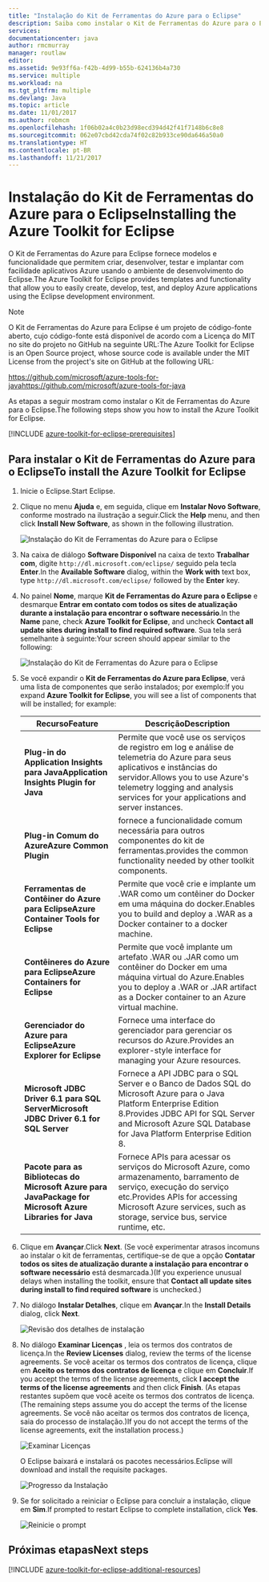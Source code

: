 ```yaml
---
title: "Instalação do Kit de Ferramentas do Azure para o Eclipse"
description: Saiba como instalar o Kit de Ferramentas do Azure para o Eclipse.
services: 
documentationcenter: java
author: rmcmurray
manager: routlaw
editor: 
ms.assetid: 9e93ff6a-f42b-4d99-b55b-624136b4a730
ms.service: multiple
ms.workload: na
ms.tgt_pltfrm: multiple
ms.devlang: Java
ms.topic: article
ms.date: 11/01/2017
ms.author: robmcm
ms.openlocfilehash: 1f06b02a4c0b23d98ecd394d42f41f7148b6c8e8
ms.sourcegitcommit: 062e07cbd42cda74f02c82b933ce90da646a50a0
ms.translationtype: HT
ms.contentlocale: pt-BR
ms.lasthandoff: 11/21/2017
---
```

# <a name="installing-the-azure-toolkit-for-eclipse"></a><span data-ttu-id="ebf98-103">Instalação do Kit de Ferramentas do Azure para o Eclipse</span><span class="sxs-lookup"><span data-stu-id="ebf98-103">Installing the Azure Toolkit for Eclipse</span></span>

<span data-ttu-id="ebf98-104">O Kit de Ferramentas do Azure para Eclipse fornece modelos e funcionalidade que permitem criar, desenvolver, testar e implantar com facilidade aplicativos Azure usando o ambiente de desenvolvimento do Eclipse.</span><span class="sxs-lookup"><span data-stu-id="ebf98-104">The Azure Toolkit for Eclipse provides templates and functionality that allow you to easily create, develop, test, and deploy Azure applications using the Eclipse development environment.</span></span>

> [!NOTE] 
> 
> <span data-ttu-id="ebf98-105">O Kit de Ferramentas do Azure para Eclipse é um projeto de código-fonte aberto, cujo código-fonte está disponível de acordo com a Licença do MIT no site do projeto no GitHub na seguinte URL:</span><span class="sxs-lookup"><span data-stu-id="ebf98-105">The Azure Toolkit for Eclipse is an Open Source project, whose source code is available under the MIT License from the project's site on GitHub at the following URL:</span></span> 
> 
> <span data-ttu-id="ebf98-106"><https://github.com/microsoft/azure-tools-for-java></span><span class="sxs-lookup"><span data-stu-id="ebf98-106"><https://github.com/microsoft/azure-tools-for-java></span></span> 
> 

<span data-ttu-id="ebf98-107">As etapas a seguir mostram como instalar o Kit de Ferramentas do Azure para o Eclipse.</span><span class="sxs-lookup"><span data-stu-id="ebf98-107">The following steps show you how to install the Azure Toolkit for Eclipse.</span></span>

[!INCLUDE [azure-toolkit-for-eclipse-prerequisites](../includes/azure-toolkit-for-eclipse-prerequisites.md)]

## <a name="to-install-the-azure-toolkit-for-eclipse"></a><span data-ttu-id="ebf98-108">Para instalar o Kit de Ferramentas do Azure para o Eclipse</span><span class="sxs-lookup"><span data-stu-id="ebf98-108">To install the Azure Toolkit for Eclipse</span></span>

1. <span data-ttu-id="ebf98-109">Inicie o Eclipse.</span><span class="sxs-lookup"><span data-stu-id="ebf98-109">Start Eclipse.</span></span>

1. <span data-ttu-id="ebf98-110">Clique no menu **Ajuda** e, em seguida, clique em **Instalar Novo Software**, conforme mostrado na ilustração a seguir.</span><span class="sxs-lookup"><span data-stu-id="ebf98-110">Click the **Help** menu, and then click **Install New Software**, as shown in the following illustration.</span></span>
   
   ![Instalação do Kit de Ferramentas do Azure para o Eclipse][01]

1. <span data-ttu-id="ebf98-112">Na caixa de diálogo **Software Disponível** na caixa de texto **Trabalhar com**, digite `http://dl.microsoft.com/eclipse/` seguido pela tecla **Enter**.</span><span class="sxs-lookup"><span data-stu-id="ebf98-112">In the **Available Software** dialog, within the **Work with** text box, type `http://dl.microsoft.com/eclipse/` followed by the **Enter** key.</span></span>

1. <span data-ttu-id="ebf98-113">No painel **Nome**, marque **Kit de Ferramentas do Azure para o Eclipse** e desmarque **Entrar em contato com todos os sites de atualização durante a instalação para encontrar o software necessário**.</span><span class="sxs-lookup"><span data-stu-id="ebf98-113">In the **Name** pane, check **Azure Toolkit for Eclipse**, and uncheck **Contact all update sites during install to find required software**.</span></span> <span data-ttu-id="ebf98-114">Sua tela será semelhante à seguinte:</span><span class="sxs-lookup"><span data-stu-id="ebf98-114">Your screen should appear similar to the following:</span></span>
   
   ![Instalação do Kit de Ferramentas do Azure para o Eclipse][02]

1. <span data-ttu-id="ebf98-116">Se você expandir o **Kit de Ferramentas do Azure para Eclipse**, verá uma lista de componentes que serão instalados; por exemplo:</span><span class="sxs-lookup"><span data-stu-id="ebf98-116">If you expand **Azure Toolkit for Eclipse**, you will see a list of components that will be installed; for example:</span></span>

   | <span data-ttu-id="ebf98-117">Recurso</span><span class="sxs-lookup"><span data-stu-id="ebf98-117">Feature</span></span> | <span data-ttu-id="ebf98-118">Descrição</span><span class="sxs-lookup"><span data-stu-id="ebf98-118">Description</span></span> | 
   |---|---| 
   | <span data-ttu-id="ebf98-119">**Plug-in do Application Insights para Java**</span><span class="sxs-lookup"><span data-stu-id="ebf98-119">**Application Insights Plugin for Java**</span></span> | <span data-ttu-id="ebf98-120">Permite que você use os serviços de registro em log e análise de telemetria do Azure para seus aplicativos e instâncias do servidor.</span><span class="sxs-lookup"><span data-stu-id="ebf98-120">Allows you to use Azure's telemetry logging and analysis services for your applications and server instances.</span></span> | 
   | <span data-ttu-id="ebf98-121">**Plug-in Comum do Azure**</span><span class="sxs-lookup"><span data-stu-id="ebf98-121">**Azure Common Plugin**</span></span> | <span data-ttu-id="ebf98-122">fornece a funcionalidade comum necessária para outros componentes do kit de ferramentas.</span><span class="sxs-lookup"><span data-stu-id="ebf98-122">provides the common functionality needed by other toolkit components.</span></span> | 
   | <span data-ttu-id="ebf98-123">**Ferramentas de Contêiner do Azure para Eclipse**</span><span class="sxs-lookup"><span data-stu-id="ebf98-123">**Azure Container Tools for Eclipse**</span></span> | <span data-ttu-id="ebf98-124">Permite que você crie e implante um .WAR como um contêiner do Docker em uma máquina do docker.</span><span class="sxs-lookup"><span data-stu-id="ebf98-124">Enables you to build and deploy a .WAR as a Docker container to a docker machine.</span></span> | 
   | <span data-ttu-id="ebf98-125">**Contêineres do Azure para Eclipse**</span><span class="sxs-lookup"><span data-stu-id="ebf98-125">**Azure Containers for Eclipse**</span></span> | <span data-ttu-id="ebf98-126">Permite que você implante um artefato .WAR ou .JAR como um contêiner do Docker em uma máquina virtual do Azure.</span><span class="sxs-lookup"><span data-stu-id="ebf98-126">Enables you to deploy a .WAR or .JAR artifact as a Docker container to an Azure virtual machine.</span></span> | 
   | <span data-ttu-id="ebf98-127">**Gerenciador do Azure para Eclipse**</span><span class="sxs-lookup"><span data-stu-id="ebf98-127">**Azure Explorer for Eclipse**</span></span> | <span data-ttu-id="ebf98-128">Fornece uma interface do gerenciador para gerenciar os recursos do Azure.</span><span class="sxs-lookup"><span data-stu-id="ebf98-128">Provides an explorer-style interface for managing your Azure resources.</span></span> | 
   | <span data-ttu-id="ebf98-129">**Microsoft JDBC Driver 6.1 para SQL Server**</span><span class="sxs-lookup"><span data-stu-id="ebf98-129">**Microsoft JDBC Driver 6.1 for SQL Server**</span></span> | <span data-ttu-id="ebf98-130">Fornece a API JDBC para o SQL Server e o Banco de Dados SQL do Microsoft Azure para o Java Platform Enterprise Edition 8.</span><span class="sxs-lookup"><span data-stu-id="ebf98-130">Provides JDBC API for SQL Server and Microsoft Azure SQL Database for Java Platform Enterprise Edition 8.</span></span> | 
   | <span data-ttu-id="ebf98-131">**Pacote para as Bibliotecas do Microsoft Azure para Java**</span><span class="sxs-lookup"><span data-stu-id="ebf98-131">**Package for Microsoft Azure Libraries for Java**</span></span> | <span data-ttu-id="ebf98-132">Fornece APIs para acessar os serviços do Microsoft Azure, como armazenamento, barramento de serviço, execução do serviço etc.</span><span class="sxs-lookup"><span data-stu-id="ebf98-132">Provides APIs for accessing Microsoft Azure services, such as storage, service bus, service runtime, etc.</span></span> | 

1. <span data-ttu-id="ebf98-133">Clique em **Avançar**.</span><span class="sxs-lookup"><span data-stu-id="ebf98-133">Click **Next**.</span></span> <span data-ttu-id="ebf98-134">(Se você experimentar atrasos incomuns ao instalar o kit de ferramentas, certifique-se de que a opção **Contatar todos os sites de atualização durante a instalação para encontrar o software necessário** está desmarcada.)</span><span class="sxs-lookup"><span data-stu-id="ebf98-134">(If you experience unusual delays when installing the toolkit, ensure that **Contact all update sites during install to find required software** is unchecked.)</span></span>

1. <span data-ttu-id="ebf98-135">No diálogo **Instalar Detalhes**, clique em **Avançar**.</span><span class="sxs-lookup"><span data-stu-id="ebf98-135">In the **Install Details** dialog, click **Next**.</span></span>
   
   ![Revisão dos detalhes de instalação][03]

1. <span data-ttu-id="ebf98-137">No diálogo **Examinar Licenças** , leia os termos dos contratos de licença.</span><span class="sxs-lookup"><span data-stu-id="ebf98-137">In the **Review Licenses** dialog, review the terms of the license agreements.</span></span> <span data-ttu-id="ebf98-138">Se você aceitar os termos dos contratos de licença, clique em **Aceito os termos dos contratos de licença** e clique em **Concluir**.</span><span class="sxs-lookup"><span data-stu-id="ebf98-138">If you accept the terms of the license agreements, click **I accept the terms of the license agreements** and then click **Finish**.</span></span> <span data-ttu-id="ebf98-139">(As etapas restantes supõem que você aceite os termos dos contratos de licença.</span><span class="sxs-lookup"><span data-stu-id="ebf98-139">(The remaining steps assume you do accept the terms of the license agreements.</span></span> <span data-ttu-id="ebf98-140">Se você não aceitar os termos dos contratos de licença, saia do processo de instalação.)</span><span class="sxs-lookup"><span data-stu-id="ebf98-140">If you do not accept the terms of the license agreements, exit the installation process.)</span></span>
   
   ![Examinar Licenças][04]
   
   <span data-ttu-id="ebf98-142">O Eclipse baixará e instalará os pacotes necessários.</span><span class="sxs-lookup"><span data-stu-id="ebf98-142">Eclipse will download and install the requisite packages.</span></span>
   
   ![Progresso da Instalação][05]

1. <span data-ttu-id="ebf98-144">Se for solicitado a reiniciar o Eclipse para concluir a instalação, clique em **Sim**.</span><span class="sxs-lookup"><span data-stu-id="ebf98-144">If prompted to restart Eclipse to complete installation, click **Yes**.</span></span>
   
   ![Reinicie o prompt][06]

## <a name="next-steps"></a><span data-ttu-id="ebf98-146">Próximas etapas</span><span class="sxs-lookup"><span data-stu-id="ebf98-146">Next steps</span></span>

[!INCLUDE [azure-toolkit-for-eclipse-additional-resources](../includes/azure-toolkit-for-eclipse-additional-resources.md)]

<!-- URL List -->

<!-- Legacy MSDN URL = https://msdn.microsoft.com/library/azure/hh690946.aspx -->

<!-- IMG List -->

[01]: media/azure-toolkit-for-eclipse-installation/eclipse-installation-01.png
[02]: media/azure-toolkit-for-eclipse-installation/eclipse-installation-02.png
[03]: media/azure-toolkit-for-eclipse-installation/eclipse-installation-03.png
[04]: media/azure-toolkit-for-eclipse-installation/eclipse-installation-04.png
[05]: media/azure-toolkit-for-eclipse-installation/eclipse-installation-05.png
[06]: media/azure-toolkit-for-eclipse-installation/eclipse-installation-06.png
